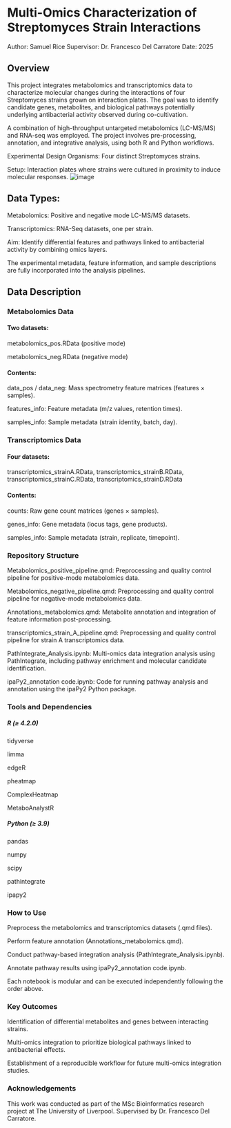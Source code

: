 # Multi-Omics Characterization of Streptomyces Strain Interactions
Author: Samuel Rice
Supervisor: Dr. Francesco Del Carratore
Date: 2025

##  Overview

This project integrates metabolomics and transcriptomics data to characterize molecular changes during the interactions of four Streptomyces strains grown on interaction plates. The goal was to identify candidate genes, metabolites, and biological pathways potentially underlying antibacterial activity observed during co-cultivation.

A combination of high-throughput untargeted metabolomics (LC-MS/MS) and RNA-seq was employed. The project involves pre-processing, annotation, and integrative analysis, using both R and Python workflows.

Experimental Design
Organisms: Four distinct Streptomyces strains.

Setup: Interaction plates where strains were cultured in proximity to induce molecular responses.
![image](https://github.com/user-attachments/assets/9e8d564f-b78f-440d-a13d-f4d3581d9fa2)


## Data Types:

Metabolomics: Positive and negative mode LC-MS/MS datasets.

Transcriptomics: RNA-Seq datasets, one per strain.

Aim: Identify differential features and pathways linked to antibacterial activity by combining omics layers.

The experimental metadata, feature information, and sample descriptions are fully incorporated into the analysis pipelines.

## Data Description

### Metabolomics Data
#### Two datasets:

metabolomics_pos.RData (positive mode)

metabolomics_neg.RData (negative mode)

#### Contents:

data_pos / data_neg: Mass spectrometry feature matrices (features × samples).

features_info: Feature metadata (m/z values, retention times).

samples_info: Sample metadata (strain identity, batch, day).

### Transcriptomics Data
#### Four datasets:

transcriptomics_strainA.RData, transcriptomics_strainB.RData, transcriptomics_strainC.RData, transcriptomics_strainD.RData

#### Contents:

counts: Raw gene count matrices (genes × samples).

genes_info: Gene metadata (locus tags, gene products).

samples_info: Sample metadata (strain, replicate, timepoint).

### Repository Structure
Metabolomics_positive_pipeline.qmd: Preprocessing and quality control pipeline for positive-mode metabolomics data.

Metabolomics_negative_pipeline.qmd: Preprocessing and quality control pipeline for negative-mode metabolomics data.

Annotations_metabolomics.qmd: Metabolite annotation and integration of feature information post-processing.

transcriptomics_strain_A_pipeline.qmd: Preprocessing and quality control pipeline for strain A transcriptomics data.

PathIntegrate_Analysis.ipynb: Multi-omics data integration analysis using PathIntegrate, including pathway enrichment and molecular candidate identification.

ipaPy2_annotation code.ipynb: Code for running pathway analysis and annotation using the ipaPy2 Python package.

### Tools and Dependencies
##### R (≥ 4.2.0)
tidyverse

limma

edgeR

pheatmap

ComplexHeatmap

MetaboAnalystR

##### Python (≥ 3.9)
pandas

numpy

scipy

pathintegrate

ipapy2

### How to Use
Preprocess the metabolomics and transcriptomics datasets (.qmd files).

Perform feature annotation (Annotations_metabolomics.qmd).

Conduct pathway-based integration analysis (PathIntegrate_Analysis.ipynb).

Annotate pathway results using ipaPy2_annotation code.ipynb.

Each notebook is modular and can be executed independently following the order above.

### Key Outcomes
Identification of differential metabolites and genes between interacting strains.

Multi-omics integration to prioritize biological pathways linked to antibacterial effects.

Establishment of a reproducible workflow for future multi-omics integration studies.

### Acknowledgements
This work was conducted as part of the MSc Bioinformatics research project at The University of Liverpool.
Supervised by Dr. Francesco Del Carratore.
